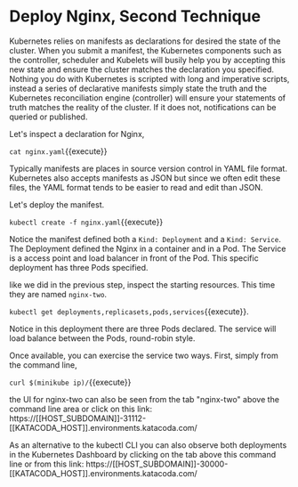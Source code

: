 # Deploy Nginx, Second Technique #

Kubernetes relies on manifests as declarations for desired the state of the cluster. When you submit a manifest, the Kubernetes components such as the controller, scheduler and Kubelets will busily help you by accepting this new state and ensure the cluster matches the declaration you specified. Nothing you do with Kubernetes is scripted with long and imperative scripts, instead a series of declarative manifests simply state the truth and the Kubernetes reconciliation engine (controller) will ensure your statements of truth matches the reality of the cluster. If it does not, notifications can be queried or published.

Let's inspect a declaration for Nginx,

`cat nginx.yaml`{{execute}}

Typically manifests are places in source version control in YAML file format. Kubernetes also accepts manifests as JSON but since we often edit these files, the YAML format tends to be easier to read and edit than JSON.

Let's deploy the manifest.

`kubectl create -f nginx.yaml`{{execute}}

Notice the manifest defined both a `Kind: Deployment` and a `Kind: Service`. The Deployment defined the Nginx in a container and in a Pod. The Service is a access point and load balancer in front of the Pod. This specific deployment has three Pods specified.

like we did in the previous step, inspect the starting resources. This time they are named `nginx-two`.

`kubectl get deployments,replicasets,pods,services`{{execute}}.

Notice in this deployment there are three Pods declared.  The service will load balance between the Pods, round-robin style.

Once available, you can exercise the service two ways. First, simply from the command line,

`curl $(minikube ip)/`{{execute}}

the UI for nginx-two can also be seen from the tab "nginx-two" above the command line area or click on this link: https://[[HOST_SUBDOMAIN]]-31112-[[KATACODA_HOST]].environments.katacoda.com/

As an alternative to the kubectl CLI you can also observe both deployments in the Kubernetes Dashboard by clicking on the tab above this command line or from this link: https://[[HOST_SUBDOMAIN]]-30000-[[KATACODA_HOST]].environments.katacoda.com/